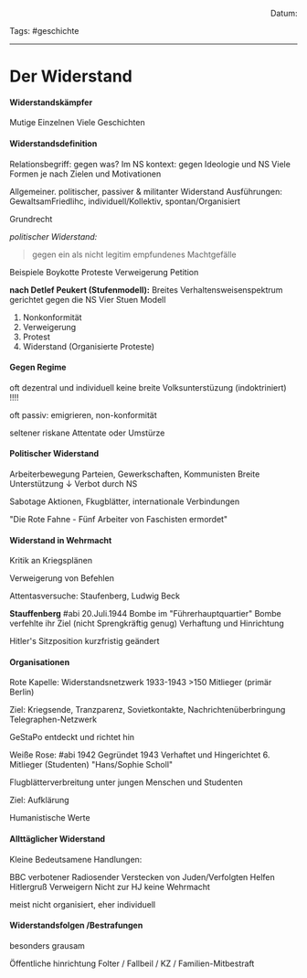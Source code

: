 <p align="right">Datum:</p>

Tags: #geschichte 

---

# Der Widerstand

#### Widerstandskämpfer
Mutige Einzelnen
Viele Geschichten

#### Widerstandsdefinition
Relationsbegriff: gegen was?
Im NS kontext: gegen Ideologie und NS
Viele Formen je nach Zielen und Motivationen

Allgemeiner. politischer, passiver & militanter Widerstand
Ausführungen: GewaltsamFriedlihc, individuell/Kollektiv, spontan/Organisiert

Grundrecht

*politischer Widerstand:*
> gegen ein als nicht legitim empfundenes Machtgefälle

Beispiele Boykotte Proteste Verweigerung Petition


**nach Detlef Peukert (Stufenmodell):**
Breites Verhaltensweisenspektrum gerichtet gegen die NS
Vier Stuen Modell
1. Nonkonformität
2. Verweigerung
3. Protest
4. Widerstand (Organisierte Proteste) 
#### Gegen Regime
oft dezentral und individuell
keine breite Volksunterstüzung (indoktriniert) !!!!

oft passiv: emigrieren, non-konformität

seltener riskane Attentate oder Umstürze


#### Politischer Widerstand
Arbeiterbewegung
Parteien, Gewerkschaften, Kommunisten
Breite Unterstützung
↓
Verbot durch NS

Sabotage Aktionen, Fkugblätter, internationale Verbindungen

"Die Rote Fahne - Fünf Arbeiter von Faschisten ermordet"

#### Widerstand in Wehrmacht
Kritik an Kriegsplänen

Verweigerung von Befehlen

Attentasversuche: Staufenberg, Ludwig Beck


**Stauffenberg** #abi
20.Juli.1944
Bombe im "Führerhauptquartier"
Bombe verfehlte ihr Ziel (nicht Sprengkräftig genug)
Verhaftung und Hinrichtung

Hitler's Sitzposition kurzfristig geändert

#### Organisationen

Rote Kapelle:
Widerstandsnetzwerk
1933-1943
\>150 Mitlieger (primär Berlin)

Ziel: Kriegsende, Tranzparenz, Sovietkontakte, Nachrichtenüberbringung
Telegraphen-Netzwerk

GeStaPo entdeckt und richtet hin

Weiße Rose: #abi
1942 Gegründet
1943 Verhaftet und Hingerichtet
6. Mitlieger (Studenten)
"Hans/Sophie Scholl"

Flugblätterverbreitung unter jungen Menschen und Studenten

Ziel: Aufklärung

Humanistische Werte

#### Allttäglicher Widerstand
Kleine Bedeutsamene Handlungen:

BBC verbotener Radiosender
Verstecken von Juden/Verfolgten
Helfen 
Hitlergruß Verweigern
Nicht zur HJ
keine Wehrmacht

meist nicht organisiert, eher individuell




#### Widerstandsfolgen /Bestrafungen

besonders grausam

Öffentliche hinrichtung 
Folter / Fallbeil  / KZ / Familien-Mitbestraft